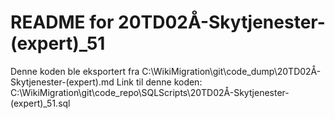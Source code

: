 # README for 20TD02Å-Skytjenester-(expert)_51
Denne koden ble eksportert fra C:\WikiMigration\git\code_dump\20TD02Å-Skytjenester-(expert).md
Link til denne koden: C:\WikiMigration\git\code_repo\SQLScripts\20TD02Å-Skytjenester-(expert)_51.sql
